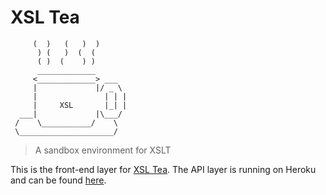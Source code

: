 # XSL Tea

```
     (  )   (   )  )
      ) (   )  (  (
      ( )  (    ) )
      _____________
     <_____________> ___
     |             |/ _ \
     |               | | |
     |     XSL       |_| |
  ___|             |\___/
 /    \___________/    \
 \_____________________/

```

> A sandbox environment for XSLT

This is the front-end layer for [XSL Tea](https://eduardoboucas.com/xsltea). The API layer is running on Heroku and can be found [here](https://github.com/eduardoboucas/xsltea-api).